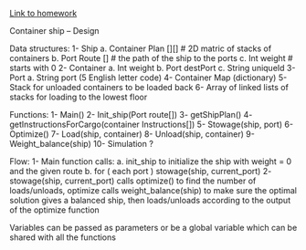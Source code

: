 [Link to homework](https://docs.google.com/document/d/1PloUy0vfoR0AWHmpWb0W85FZXM_BZqbaQhKXzHhwC1o/edit)

Container ship – Design

Data structures:
1-	Ship
  a.	Container Plan [][]		# 2D matric of stacks of containers
  b.	Port Route []			# the path of the ship to the ports
  c.	Int weight				# starts with 0
2-	Container
  a.	Int weight
  b.	Port destPort
  c.	String uniqueId
3-	Port
  a.	String port (5 English letter code)
4-	Container Map (dictionary)
5-	Stack for unloaded containers to be loaded back
6-	Array of linked lists of stacks for loading to the lowest floor

Functions:
1-	Main()
2-	Init_ship(Port route[])
3-	getShipPlan()
4-	getInstructionsForCargo(container Instructions[])
5-	Stowage(ship, port)
6-	Optimize()
7-	Load(ship, container)
8-	Unload(ship, container)
9-	Weight_balance(ship)
10-	Simulation ?

Flow:
1-	Main function calls:
  a.	init_ship to initialize the ship with weight = 0 and the given route
  b.	for ( each port )
          stowage(ship, current_port)
2-	stowage(ship, current_port) calls optimize() to find the number of loads/unloads, optimize calls weight_balance(ship) to make sure the optimal solution gives a balanced ship, then loads/unloads according to the output of the optimize function

Variables can be passed as parameters or be a global variable which can be shared with all the functions

